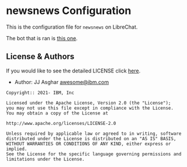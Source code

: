 # newsnews Configuration

This is the configuration file for `newsnews` on LibreChat.

The bot that is ran is [this one][bot].

## License & Authors

If you would like to see the detailed LICENSE click [here](./LICENSE).

- Author: JJ Asghar <awesome@ibm.com>

```text
Copyright:: 2021- IBM, Inc

Licensed under the Apache License, Version 2.0 (the "License");
you may not use this file except in compliance with the License.
You may obtain a copy of the License at

http://www.apache.org/licenses/LICENSE-2.0

Unless required by applicable law or agreed to in writing, software
distributed under the License is distributed on an "AS IS" BASIS,
WITHOUT WARRANTIES OR CONDITIONS OF ANY KIND, either express or implied.
See the License for the specific language governing permissions and
limitations under the License.
```

[bot]: https://github.com/impredicative/irc-rss-feed-bot
